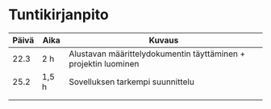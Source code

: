 # Tuntikirjanpito #

Päivä | Aika | Kuvaus 
------------ | -------------| -------------
| 22.3 | 2 h | Alustavan määrittelydokumentin täyttäminen + projektin luominen
| 25.2 | 1,5 h | Sovelluksen tarkempi suunnittelu
| | |
| | |
